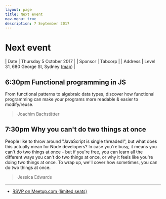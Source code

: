 ```yaml
---
layout: page
title: Next event
nav-menu: true
description: 7 September 2017
---
```


# Next event

| Date | Thursday 5 October 2017 |
| Sponsor | Tabcorp |
| Address | Level 31, 680 George St, Sydney ([map](https://www.google.com.au/maps/place/680+George+St,+Sydney+NSW+2000/@-33.8773271,151.2039252,17z)) |

## 6:30pm Functional programming in JS

From functional patterns to algebraic data types, discover how functional programming can make your programs more readable & easier to modify/reuse.

<blockquote>Joachim Bachstätter</blockquote>

## 7:30pm Why you can't do two things at once

People like to throw around "JavaScript is single threaded!", but what does this actually mean for Node developers? In case you're busy, it means you can't do two things at once - but if you're free, you can learn all the different ways you can't do two things at once, or why it feels like you're doing two things at once. To wrap up, we'll cover how sometimes, you can do two things at once.

<blockquote>Jessica Edwards</blockquote>

---

<ul class="actions">
  <li>
    <a href="https://www.meetup.com/sydney-node-ninjas/events/238092633/" class="button">RSVP on Meetup.com (limited seats)</a>
  </li>
</ul>
